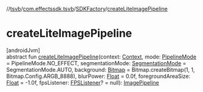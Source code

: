 //[tsvb](../../../index.md)/[com.effectssdk.tsvb](../index.md)/[SDKFactory](index.md)/[createLiteImagePipeline](create-lite-image-pipeline.md)

# createLiteImagePipeline

[androidJvm]\
abstract fun [createLiteImagePipeline](create-lite-image-pipeline.md)(context: [Context](https://developer.android.com/reference/kotlin/android/content/Context.html), mode: [PipelineMode](../../com.effectssdk.tsvb.pipeline/-pipeline-mode/index.md) = PipelineMode.NO_EFFECT, segmentationMode: [SegmentationMode](../../com.effectssdk.tsvb.pipeline/-segmentation-mode/index.md) = SegmentationMode.AUTO, background: [Bitmap](https://developer.android.com/reference/kotlin/android/graphics/Bitmap.html) = Bitmap.createBitmap(1, 1, Bitmap.Config.ARGB_8888), blurPower: [Float](https://kotlinlang.org/api/latest/jvm/stdlib/kotlin-stdlib/kotlin/-float/index.html) = 0.0f, foregroundAreaSize: [Float](https://kotlinlang.org/api/latest/jvm/stdlib/kotlin-stdlib/kotlin/-float/index.html) = -1.0f, fpsListener: [FPSListener](../-f-p-s-listener/index.md)? = null): [ImagePipeline](../../com.effectssdk.tsvb.pipeline/-image-pipeline/index.md)
